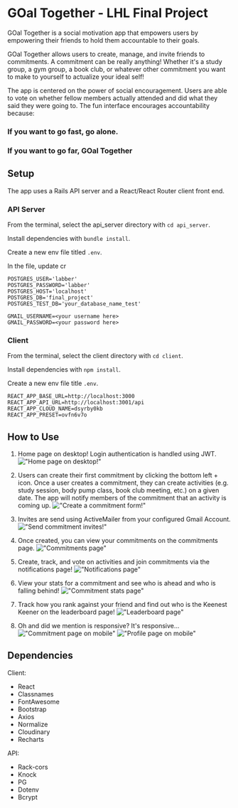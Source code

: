 # GOal Together - LHL Final Project

GOal Together is a social motivation app that empowers users by empowering their friends to hold them accountable to their goals. 

GOal Together allows users to create, manage, and invite friends to commitments. A commitment can be really anything! Whether it's a study group, a gym group, a book club, or whatever other commitment you want to make to yourself to actualize your ideal self! 

The app is centered on the power of social encouragement. Users are able to vote on whether fellow members actually attended and did what they said they were going to. The fun interface encourages accountability because:

### If you want to go fast, go alone. 

### If you want to go far, GOal Together

## Setup

The app uses a Rails API server and a React/React Router client front end. 

### API Server

From the terminal, select the api_server directory with `cd api_server`.

Install dependencies with `bundle install`.

Create a new env file titled `.env`.

In the file, update cr

```
POSTGRES_USER='labber'
POSTGRES_PASSWORD='labber'
POSTGRES_HOST='localhost'
POSTGRES_DB='final_project'
POSTGRES_TEST_DB='your_database_name_test'

GMAIL_USERNAME=<your username here>
GMAIL_PASSWORD=<your password here>
```

### Client

From the terminal, select the client directory with `cd client`.

Install dependencies with `npm install`.

Create a new env file title `.env`.

```
REACT_APP_BASE_URL=http://localhost:3000
REACT_APP_API_URL=http://localhost:3001/api
REACT_APP_CLOUD_NAME=dsyrby0kb
REACT_APP_PRESET=ovfn6v7o
```

## How to Use

1. Home page on desktop! Login authentication is handled using JWT.
!["Home page on desktop!"](client/public/docs/desktop-login-page.png)

2. Users can create their first commitment by clicking the bottom left + icon. Once a user creates a commitment, they can create activities (e.g. study session, body pump class, book club meeting, etc.) on a given date. The app will notify members of the commitment that an activity is coming up. 
!["Create a commitment form!"](client/public/docs/desktop-new-commitment-form.png)

3. Invites are send using ActiveMailer from your configured Gmail Account.
!["Send commitment invites!"](client/public/docs/desktop-invite-member-commitment.png)

4. Once created, you can view your commitments on the commitments page.
!["Commitments page"](client/public/docs/desktop-commitments.png)

5. Create, track, and vote on activities and join commitments via the notifications page!
!["Notifications page"](client/public/docs/desktop-notifications.png)

6. View your stats for a commitment and see who is ahead and who is falling behind!
!["Commitment stats page"](client/public/docs/desktop-commitment-stats.png)

7. Track how you rank against your friend and find out who is the Keenest Keener on the leaderboard page!
!["Leaderboard page"](client/public/docs/desktop-leaderboard.png)

8. Oh and did we mention is responsive? It's responsive...
!["Commitment page on mobile"](client/public/docs/mobile-commitments.png)
!["Profile page on mobile"](client/public/docs/mobile-profile.png)

## Dependencies

Client:
- React
- Classnames
- FontAwesome
- Bootstrap
- Axios
- Normalize
- Cloudinary
- Recharts

API:
- Rack-cors
- Knock
- PG
- Dotenv
- Bcrypt
